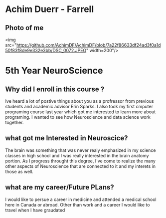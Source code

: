 # Achim Duerr - Farrell 

## Photo of me 
<img src="https://github.com/AchimDF/AchimDF/blob/7a22f86633df24ad3f0a1d50f83f8de9e332e3bb/DSC_0072.JPEG" width=200"/>

# 5th Year NeuroScience 

## Why did I enroll in this course ?
Ive heard a lot of postive things about you as a profressor from previous students and academic advisor Erin Sparks.
I also took my first cmputer programing course last year which got me interested to learn more about programing.
I wanted to see how Neuroscience and data science work together.

## what got me Interested in Neuroscice?
The brain was something that was never realy emphasized in my science classes in high school and I was really interested in the brain anatomy portion. 
As I progress throught this degree, I've come to realize the many other aspects of Neuroscience that are connected to it and my interets in those as well.

## what are my career/Future PLans?
I would like to persue a career in medicine and attended a medical school here in Canada or abroad.
Other than work and a career I would like to travel when I have graudated 
